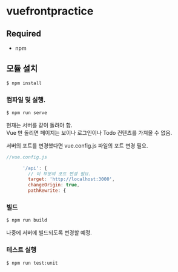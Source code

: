 # vuefrontpractice

## Required
- npm

## 모듈 설치
```sh
$ npm install
```

### 컴파일 및 실행.
```sh
$ npm run serve
```
현재는 서버를 같이 돌려야 함.  
Vue 만 돌리면 페이지는 보이나 로그인이나 Todo 컨텐츠를 가져올 수 없음.

서버의 포트를 변경했다면 vue.config.js 파일의 포트 변경 필요.
```javascript
//vue.config.js

      '/api': {
        // 이 부분의 포트 변경 필요.
        target: 'http://localhost:3000',
        changeOrigin: true,
        pathRewrite: {

```

### 빌드
```sh
$ npm run build
```
나중에 서버에 빌드되도록 변경할 예정.


### 테스트 실행
```sh
$ npm run test:unit
```
